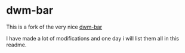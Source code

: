 # dwm-bar

This is a fork of the very nice [dwm-bar](https://github.com/joestandring/dwm-bar)

I have made a lot of modifications and one day i will list them all in this readme.